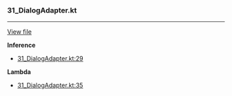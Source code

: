 ### 31_DialogAdapter.kt
---
[View file](../../recall_analyzed/31_DialogAdapter.kt)

**Inference**

 - [31_DialogAdapter.kt:29](../../recall_analyzed/31_DialogAdapter.kt#L29)

**Lambda**

 - [31_DialogAdapter.kt:35](../../recall_analyzed/31_DialogAdapter.kt#L35)
